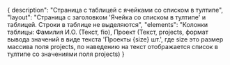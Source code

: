{
description": "Страница с таблицей с ячейками со списком в тултипе",
"layout": "Страница с заголовком 'Ячейка со списком в тултипе' и таблицей. Строки в таблице не выделяются",
"elements": "Колонки таблицы: Фамилия И.О. (Текст, fio), Проект (Текст, projects, формат вывода значений в виде текста 'Проекты {size} шт.', где size это размер массива поля projects, по наведению на текст отображается список в тултипе со значениями поля projects)
}